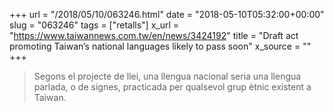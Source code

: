 +++
url = "/2018/05/10/063246.html"
date = "2018-05-10T05:32:00+00:00"
slug = "063246"
tags = ["retalls"]
x_url = "https://www.taiwannews.com.tw/en/news/3424192"
title = "Draft act promoting Taiwan’s national languages likely to pass soon"
x_source = ""
+++


> Segons el projecte de llei, una llengua nacional seria una llengua parlada, o de signes, practicada per qualsevol grup ètnic existent a Taiwan.

